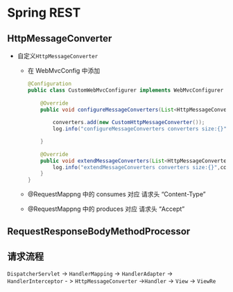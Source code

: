 # Spring REST

## HttpMessageConverter

* 自定义`HttpMessageConverter` 

  * 在 WebMvcConfig 中添加

    ```java
    @Configuration
    public class CustomWebMvcConfigurer implements WebMvcConfigurer {
     
        @Override
        public void configureMessageConverters(List<HttpMessageConverter<?>> converters) {
     
            converters.add(new CustomHttpMessageConverter());
            log.info("configureMessageConverters converters size:{}",converters.size());
    
        }
     
        @Override
        public void extendMessageConverters(List<HttpMessageConverter<?>> converters) {
            log.info("extendMessageConverters converters size:{}",converters.size());
        }
    }
    ```

  * @RequestMappng 中的 consumes 对应 请求头 “Content-Type”

  * @RequestMappng 中的 produces   对应 请求头 “Accept”

    

## RequestResponseBodyMethodProcessor









## 请求流程

`DispatcherServlet` -> `HandlerMapping` ->  `HandlerAdapter`  -> `HandlerInterceptor` - > `HttpMessageConverter` ->`Handler` -> `View` -> `ViewRe`



